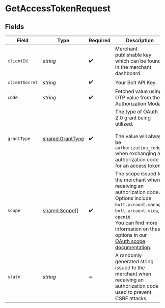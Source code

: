 # GetAccessTokenRequest


## Fields

| Field                                                                                                                                                                                                                                                                                            | Type                                                                                                                                                                                                                                                                                             | Required                                                                                                                                                                                                                                                                                         | Description                                                                                                                                                                                                                                                                                      |
| ------------------------------------------------------------------------------------------------------------------------------------------------------------------------------------------------------------------------------------------------------------------------------------------------ | ------------------------------------------------------------------------------------------------------------------------------------------------------------------------------------------------------------------------------------------------------------------------------------------------ | ------------------------------------------------------------------------------------------------------------------------------------------------------------------------------------------------------------------------------------------------------------------------------------------------ | ------------------------------------------------------------------------------------------------------------------------------------------------------------------------------------------------------------------------------------------------------------------------------------------------ |
| `clientId`                                                                                                                                                                                                                                                                                       | *string*                                                                                                                                                                                                                                                                                         | :heavy_check_mark:                                                                                                                                                                                                                                                                               | Merchant publishable key which can be found in the merchant dashboard                                                                                                                                                                                                                            |
| `clientSecret`                                                                                                                                                                                                                                                                                   | *string*                                                                                                                                                                                                                                                                                         | :heavy_check_mark:                                                                                                                                                                                                                                                                               | Your Bolt API Key.                                                                                                                                                                                                                                                                               |
| `code`                                                                                                                                                                                                                                                                                           | *string*                                                                                                                                                                                                                                                                                         | :heavy_check_mark:                                                                                                                                                                                                                                                                               | Fetched value using OTP value from the Authorization Modal.                                                                                                                                                                                                                                      |
| `grantType`                                                                                                                                                                                                                                                                                      | [shared.GrantType](../../models/shared/granttype.md)                                                                                                                                                                                                                                             | :heavy_check_mark:                                                                                                                                                                                                                                                                               | The type of OAuth 2.0 grant being utilized.<br/><br/>The value will always be `authorization_code` when exchanging an authorization code for an access token.<br/>                                                                                                                               |
| `scope`                                                                                                                                                                                                                                                                                          | [shared.Scope](../../models/shared/scope.md)[]                                                                                                                                                                                                                                                   | :heavy_check_mark:                                                                                                                                                                                                                                                                               | The scope issued to the merchant when receiving an authorization code.<br/>Options include `bolt.account.manage`, `bolt.account.view`, `openid`.<br/>You can find more information on these options in our<br/>[OAuth scope documentation](https://help.bolt.com/developers/references/bolt-oauth/#scopes).<br/> |
| `state`                                                                                                                                                                                                                                                                                          | *string*                                                                                                                                                                                                                                                                                         | :heavy_minus_sign:                                                                                                                                                                                                                                                                               | A randomly generated string issued to the merchant when receiving an authorization code used to prevent CSRF attacks                                                                                                                                                                             |